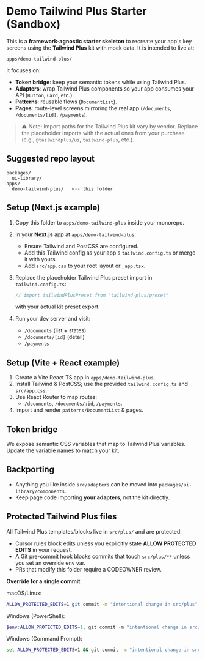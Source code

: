# Demo Tailwind Plus Starter (Sandbox)

This is a **framework-agnostic starter skeleton** to recreate your app's key screens
using the **Tailwind Plus** kit with mock data. It is intended to live at:

```
apps/demo-tailwind-plus/
```

It focuses on:
- **Token bridge**: keep your semantic tokens while using Tailwind Plus.
- **Adapters**: wrap Tailwind Plus components so your app consumes your API (`Button`, `Card`, etc.).
- **Patterns**: reusable flows (`DocumentList`).
- **Pages**: route-level screens mirroring the real app (`/documents`, `/documents/[id]`, `/payments`).

> ⚠️ Note: Import paths for the Tailwind Plus kit vary by vendor. Replace the placeholder imports with the actual ones from your purchase (e.g., `@tailwindplus/ui`, `tailwind-plus`, etc.).

## Suggested repo layout

```
packages/
  ui-library/
apps/
  demo-tailwind-plus/   <-- this folder
```

## Setup (Next.js example)

1. Copy this folder to `apps/demo-tailwind-plus` inside your monorepo.
2. In your **Next.js** app at `apps/demo-tailwind-plus`:
   - Ensure Tailwind and PostCSS are configured.
   - Add this Tailwind config as your app's `tailwind.config.ts` or merge it with yours.
   - Add `src/app.css` to your root layout or `_app.tsx`.

3. Replace the placeholder Tailwind Plus preset import in `tailwind.config.ts`:
   ```ts
   // import tailwindPlusPreset from "tailwind-plus/preset"
   ```
   with your actual kit preset export.

4. Run your dev server and visit:
   - `/documents` (list + states)
   - `/documents/[id]` (detail)
   - `/payments`

## Setup (Vite + React example)

1. Create a Vite React TS app in `apps/demo-tailwind-plus`.
2. Install Tailwind & PostCSS; use the provided `tailwind.config.ts` and `src/app.css`.
3. Use React Router to map routes:
   - `/documents`, `/documents/:id`, `/payments`.
4. Import and render `patterns/DocumentList` & pages.

## Token bridge

We expose semantic CSS variables that map to Tailwind Plus variables. Update the variable names to match your kit.

## Backporting

- Anything you like inside `src/adapters` can be moved into `packages/ui-library/components`.
- Keep page code importing **your adapters**, not the kit directly.

## Protected Tailwind Plus files

All Tailwind Plus templates/blocks live in `src/plus/` and are protected:
- Cursor rules block edits unless you explicitly state **ALLOW PROTECTED EDITS** in your request.
- A Git pre-commit hook blocks commits that touch `src/plus/**` unless you set an override env var.
- PRs that modify this folder require a CODEOWNER review.

**Override for a single commit**

macOS/Linux:
```bash
ALLOW_PROTECTED_EDITS=1 git commit -m "intentional change in src/plus"
```

Windows (PowerShell):
```powershell
$env:ALLOW_PROTECTED_EDITS=1; git commit -m "intentional change in src/plus"
```

Windows (Command Prompt):
```cmd
set ALLOW_PROTECTED_EDITS=1 && git commit -m "intentional change in src/plus"
```
